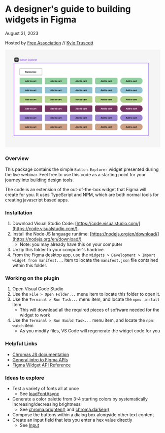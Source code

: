 # A designer's guide to building widgets in Figma

August 31, 2023

Hosted by [Free Association](https://www.freeassociation.com) // [Kyle Truscott](https://github.com/keighl)

![Widget screenshot](button-explorer.png)

### Overview

This package contains the simple `Button Explorer` widget presented during the live webinar. Feel free to use this code as a starting point for your journey into building design tools.

The code is an extension of the out-of-the-box widget that Figma will create for you. It uses TypeScript and NPM, which are both normal tools for creating javascript based apps.

### Installation

1. Download Visual Studio Code: [https://code.visualstudio.com/](https://code.visualstudio.com/).
2. Install the Node JS language runtime: [https://nodejs.org/en/download/](https://nodejs.org/en/download/)
    * Note: you may already have this on your computer
3. Unzip this folder to your computer's hardrive.
4. From the Figma desktop app, use the `Widgets > Development > Import widget from manifest...` item to locate the `manifest.json` file contained within this folder.

### Working on the plugin

1. Open Visual Code Studio
2. Use the `File > Open Folder...` menu item to locate this folder to open it.
3. Use the `Terminal > Run Task...` menu item, and locate the `npm: install` item
    * This will download all the required pieces of software needed for the widget to work
4. Use the `Terminal > Run Build Task...` menu item, and locate the `npm: watch` item
    * As you modify files, VS Code will regenerate the widget code for you

### Helpful Links

* [Chromas JS documentation](https://gka.github.io/chroma.js/)
* [General intro to Figma APIs](https://www.figma.com/widget-docs/)
* [Figma Widget API Reference](https://www.figma.com/widget-docs/api/api-reference/)

### Ideas to explore

* Test a variety of fonts all at once
    * See [loadFontAsync](https://www.figma.com/plugin-docs/api/properties/figma-loadfontasync/)
* Generate a color palette from 3-4 starting colors by systematically increasing/decreasing brightness
    * See [chroma.brighten()](https://gka.github.io/chroma.js/#color-brighten) and [chroma.darken()](https://gka.github.io/chroma.js/#color-darken)
* Compose the buttons within a dialog box alongside other text content
* Create an input field that lets you enter a hex value directly
    * See [Input](https://www.figma.com/widget-docs/api/component-Input/)


